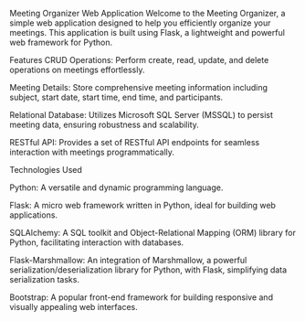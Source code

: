 Meeting Organizer Web Application
Welcome to the Meeting Organizer, a simple web application designed to help you efficiently organize your meetings. This application is built using Flask, a lightweight and powerful web framework for Python.


Features
CRUD Operations: Perform create, read, update, and delete operations on meetings effortlessly.

Meeting Details: Store comprehensive meeting information including subject, start date, start time, end time, and participants.

Relational Database: Utilizes Microsoft SQL Server (MSSQL) to persist meeting data, ensuring robustness and scalability.

RESTful API: Provides a set of RESTful API endpoints for seamless interaction with meetings programmatically.


Technologies Used

Python: A versatile and dynamic programming language.

Flask: A micro web framework written in Python, ideal for building web applications.

SQLAlchemy: A SQL toolkit and Object-Relational Mapping (ORM) library for Python, facilitating interaction with databases.

Flask-Marshmallow: An integration of Marshmallow, a powerful serialization/deserialization library for Python, with Flask, simplifying data serialization tasks.

Bootstrap: A popular front-end framework for building responsive and visually appealing web interfaces.
